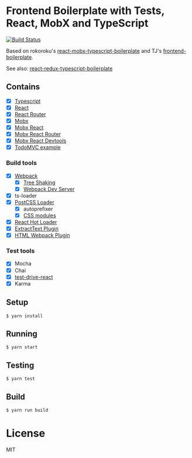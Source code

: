 # Frontend Boilerplate with Tests, React, MobX and TypeScript
[![Build Status](https://travis-ci.org/wix/tested-react-ts-mobx-boilerplate.svg?branch=master)](https://travis-ci.org/wix/tested-react-ts-mobx-boilerplate)

Based on rokoroku's [react-mobx-typescript-boilerplate](https://github.com/rokoroku/react-mobx-typescript-boilerplate)
and TJ's [frontend-boilerplate](https://github.com/tj/frontend-boilerplate).

See also: [react-redux-typescript-boilerplate](https://github.com/rokoroku/react-redux-typescript-boilerplate)

## Contains

- [x] [Typescript](https://www.typescriptlang.org/)
- [x] [React](https://facebook.github.io/react/)
- [x] [React Router](https://github.com/ReactTraining/react-router/) 
- [x] [Mobx](https://github.com/mobxjs/mobx)
- [x] [Mobx React](https://github.com/mobxjs/mobx-react)
- [x] [Mobx React Router](https://github.com/alisd23/mobx-react-router/)
- [x] [Mobx React Devtools](https://github.com/mobxjs/mobx-react-devtools)
- [x] [TodoMVC example](http://todomvc.com)

### Build tools

- [x] [Webpack](https://webpack.github.io) 
  - [x] [Tree Shaking](https://medium.com/@Rich_Harris/tree-shaking-versus-dead-code-elimination-d3765df85c80)
  - [x] [Webpack Dev Server](https://github.com/webpack/webpack-dev-server)
- [x] ts-loader
- [x] [PostCSS Loader](https://github.com/postcss/postcss-loader)
  - [x] autoprefixer
  - [x] [CSS modules](https://github.com/css-modules/css-modules)
- [x] [React Hot Loader](https://github.com/gaearon/react-hot-loader)
- [x] [ExtractText Plugin](https://github.com/webpack/extract-text-webpack-plugin)
- [x] [HTML Webpack Plugin](https://github.com/ampedandwired/html-webpack-plugin)

### Test tools
 - [x] Mocha
 - [x] Chai
 - [x] [test-drive-react](https://github.com/wix/test-drive-react)
 - [x] Karma

## Setup

```
$ yarn install
```

## Running

```
$ yarn start
```

## Testing

```
$ yarn test
```

## Build

```
$ yarn run build
```

# License

MIT
